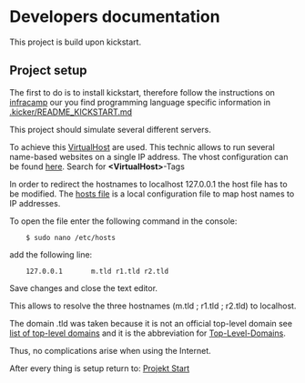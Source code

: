 # Developers documentation

This project is build upon kickstart.

## Project setup

The first to do is to install kickstart, therefore follow the instructions on [infracamp](http://nfra.infracamp.org/) our
you find programming language specific information in [.kicker/README_KICKSTART.md](.kicker/README_KICKSTART.md)

This project should simulate several different servers. 

To achieve this [VirtualHost](https://httpd.apache.org/docs/2.4/vhosts/examples.html) are used. 
This technic allows to run several name-based websites on a single IP address.
The vhost configuration can be found [here](/.kicker/conf/etc/apache2/sites-available/000-default.conf). 
Search for __\<VirtualHost\>__-Tags

In order to redirect the hostnames to localhost 127.0.0.1 the host file has to be modified. 
The [hosts file](https://wiki.ubuntuusers.de/hosts/) is a local configuration file to map host names to IP addresses.

To open the file enter the following command in the console:

```shell
    $ sudo nano /etc/hosts
```

add the following line:

```text
    127.0.0.1       m.tld r1.tld r2.tld
```

Save changes and close the text editor.

This allows to resolve the three hostnames (m.tld ; r1.tld ; r2.tld) to localhost.

The domain .tld was taken because it is not an official top-level domain see [list of top-level domains](https://en.wikipedia.org/wiki/List_of_Internet_top-level_domains) and 
it is the abbreviation for [Top-Level-Domains](https://en.wikipedia.org/wiki/Top-level_domain).

Thus, no complications arise when using the Internet.

After every thing is setup return to: [Projekt Start](/README.md)



